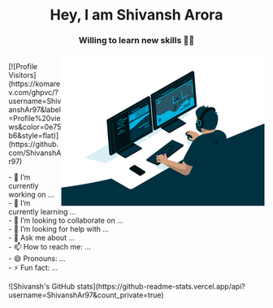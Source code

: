 <h1 align="center">Hey, I am Shivansh Arora</h1>
<h3 align="center">Willing to learn new skills 👩‍💻</h3>

<img align = "right" width =400 alt = "coding image " src = "https://github.com/ShivanshAr97/ShivanshAr97/blob/main/images/dev-working_rounded.gif">
<br>
[![Profile Visitors](https://komarev.com/ghpvc/?username=ShivanshAr97&label=Profile%20views&color=0e75b6&style=flat)](https://github.com/ShivanshAr97)
<p align = "left">
- 🔭 I’m currently working on ...<br>
- 🌱 I’m currently learning ...<br>
- 👯 I’m looking to collaborate on ...<br>
- 🤔 I’m looking for help with ...<br>
- 💬 Ask me about ...<br>
- 📫 How to reach me: ...<br>
- 😄 Pronouns: ...<br>
- ⚡ Fun fact: ...<br>
</p>
![Shivansh's GitHub stats](https://github-readme-stats.vercel.app/api?username=ShivanshAr97&count_private=true)
